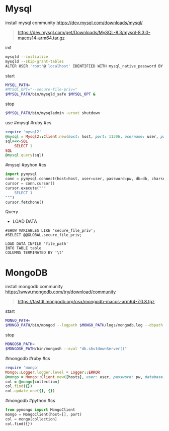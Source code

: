 # Mysql

install
mysql community https://dev.mysql.com/downloads/mysql/
> https://dev.mysql.com/get/Downloads/MySQL-8.3/mysql-8.3.0-macos14-arm64.tar.gz

init
```sh
mysqld --initialize
mysqld --skip-grant-tables
ALTER USER 'root'@'localhost' IDENTIFIED WITH mysql_native_password BY ''
```
start
```sh
MYSQL_PATH=
#MYSQL_OPT="--secure-file-priv="
$MYSQL_PATH/bin/mysqld_safe $MYSQL_OPT &
```
stop
```sh
$MYSQL_PATH/bin/mysqladmin -uroot shutdown
```

use
#mysql #ruby #cs
```ruby
require 'mysql2'
@mysql = Mysql2::Client.new(host: host, port: 11306, username: user, password: pw)
sql=<<-SQL
	SELECT 1
SQL
@mysql.query(sql)
```
#mysql #pyhon #cs 
```python
import pymysql
conn = pymysql.connect(host=host, user=user, password=pw, db=db, charset='utr8')
cursor = conn.cursor()
cursor.execute("""
	SELECT 1
""")
cursor.fetchone()
```

Query
- LOAD DATA
```mysql
#SHOW VARIABLES LIKE 'secure_file_priv';
#SELECT @@GLOBAL.secure_file_priv;

LOAD DATA INFILE 'file_path'
INTO TABLE table
COLUMNS TERMINATED BY '\t'

```

# MongoDB

install
mongodb community https://www.mongodb.com/try/download/community
> https://fastdl.mongodb.org/osx/mongodb-macos-arm64-7.0.8.tgz

start
```sh
MONGO_PATH=
$MONGO_PATH/bin/mongod --logpath $MONGO_PATH/logs/mongodb.log --dbpath $MONGO_PATH/data --logappend --fork
```
stop
```sh
MONGOSH_PATH=
$MONGOSH_PATH/bin/mongosh --eval "db.shutdownServer()"
```

#mongodb #ruby #cs 
```ruby
require 'mongo'
Mongo::Logger.logger.level = Logger::ERROR
@mongo = Mongo::Client.new([hosts], user: user, password: pw, database: db)
col = @mongo[collection]
col.find({})
col.update_one({}, {})
```
#mongodb #python #cs 
```python
from pymongo import MongoClient
mongo = MongoClient(host=[], port)
col = mongo[collection]
col.find({})
```